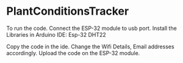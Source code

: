 # PlantConditionsTracker

To run the code.
Connect the ESP-32 module to usb port. 
Install the Libraries in Arduino IDE:
Esp-32 
DHT22

Copy the code in the ide.
Change the Wifi Details, Email addresses accordingly.
Upload the code on the ESP-32 module.
